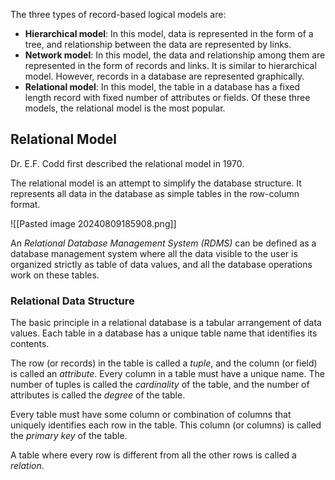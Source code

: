 The three types of record-based logical models are:
- **Hierarchical model**: In this model, data is represented in the form of a tree, and relationship between the data are represented by links.
- **Network model**: In this model, the data and relationship among them are represented in the form of records and links. It is similar to hierarchical model. However, records in a database are represented graphically.
- **Relational model**: In this model, the table in a database has a fixed length record with fixed number of attributes or fields. Of these three models, the relational model is the most popular.

## Relational Model

Dr. E.F. Codd first described the relational model in 1970.

The relational model is an attempt to simplify the database structure. It represents all data in the database as simple tables in the row-column format.

![[Pasted image 20240809185908.png]]

An *Relational Database Management System (RDMS)* can be defined as a database management system where all the data visible to the user is organized strictly as table of data values, and all the database operations work on these tables.

### Relational Data Structure

The basic principle in a relational database is a tabular arrangement of data values. Each table in a database has a unique table name that identifies its contents.

The row (or records) in the table is called a *tuple*, and the column (or field) is called an *attribute*. Every column in a table must have a unique name. The number of tuples is called the *cardinality* of the table, and the number of attributes is called the *degree* of the table.

Every table must have some column or combination of columns that uniquely identifies each row in the table. This column (or columns) is called the *primary key* of the table.

A table where every row is different from all the other rows is called a *relation*.